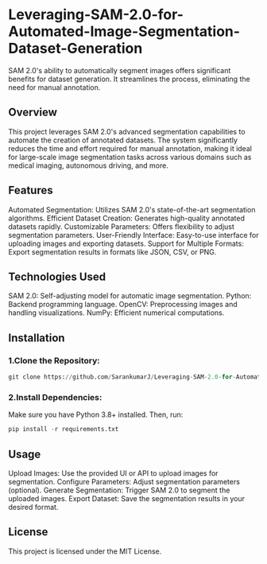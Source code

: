 # Leveraging-SAM-2.0-for-Automated-Image-Segmentation-Dataset-Generation
SAM 2.0's ability to automatically segment images offers significant benefits for dataset generation. It streamlines the process, eliminating the need for manual annotation.

## Overview
This project leverages SAM 2.0's advanced segmentation capabilities to automate the creation of annotated datasets. The system significantly reduces the time and effort required for manual annotation, making it ideal for large-scale image segmentation tasks across various domains such as medical imaging, autonomous driving, and more.

## Features
Automated Segmentation: Utilizes SAM 2.0's state-of-the-art segmentation algorithms.
Efficient Dataset Creation: Generates high-quality annotated datasets rapidly.
Customizable Parameters: Offers flexibility to adjust segmentation parameters.
User-Friendly Interface: Easy-to-use interface for uploading images and exporting datasets.
Support for Multiple Formats: Export segmentation results in formats like JSON, CSV, or PNG.

## Technologies Used
SAM 2.0: Self-adjusting model for automatic image segmentation.
Python: Backend programming language.
OpenCV: Preprocessing images and handling visualizations.
NumPy: Efficient numerical computations.

## Installation
### 1.Clone the Repository:
```py
git clone https://github.com/SarankumarJ/Leveraging-SAM-2.0-for-Automated-Image-Segmentation-Dataset-Generation/
```

### 2.Install Dependencies:
Make sure you have Python 3.8+ installed. Then, run:
```py
pip install -r requirements.txt
```

## Usage
Upload Images: Use the provided UI or API to upload images for segmentation.
Configure Parameters: Adjust segmentation parameters (optional).
Generate Segmentation: Trigger SAM 2.0 to segment the uploaded images.
Export Dataset: Save the segmentation results in your desired format.

## License
This project is licensed under the MIT License.
